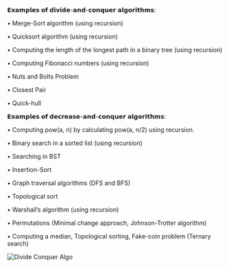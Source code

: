 𝗘𝘅𝗮𝗺𝗽𝗹𝗲𝘀 𝗼𝗳 𝗱𝗶𝘃𝗶𝗱𝗲-𝗮𝗻𝗱-𝗰𝗼𝗻𝗾𝘂𝗲𝗿 𝗮𝗹𝗴𝗼𝗿𝗶𝘁𝗵𝗺𝘀:

  • Merge-Sort algorithm (using recursion)

  • Quicksort algorithm (using recursion)

  • Computing the length of the longest path in a binary tree (using recursion)

  • Computing Fibonacci numbers (using recursion)

  • Nuts and Bolts Problem

  • Closest Pair

  • Quick-hull
    
𝗘𝘅𝗮𝗺𝗽𝗹𝗲𝘀 𝗼𝗳 𝗱𝗲𝗰𝗿𝗲𝗮𝘀𝗲-𝗮𝗻𝗱-𝗰𝗼𝗻𝗾𝘂𝗲𝗿 𝗮𝗹𝗴𝗼𝗿𝗶𝘁𝗵𝗺𝘀:

  • Computing pow(a, n) by calculating pow(a, n/2) using recursion.

  • Binary search in a sorted list (using recursion)

  • Searching in BST

  • Insertion-Sort

  • Graph traversal algorithms (DFS and BFS)

  • Topological sort

  • Warshall’s algorithm (using recursion)

  • Permutations (Minimal change approach, Johnson-Trotter algorithm)

  • Computing a median, Topological sorting, Fake-coin problem (Ternary search)

![Divide Conquer Algo](https://github.com/ankitmehrotrachemistry/C_Sharp_Data_Structures_Algorithms/assets/64391917/f3576a65-54ab-4430-a10a-aa74f56e2da7)
